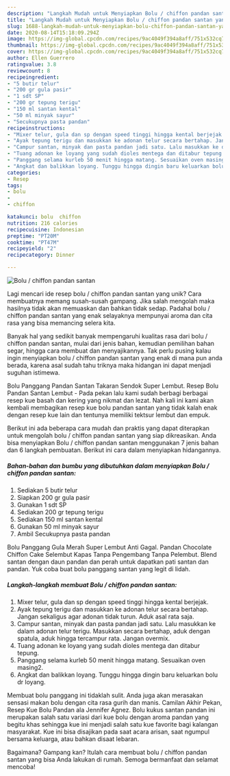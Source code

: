 ```yaml
---
description: "Langkah Mudah untuk Menyiapkan Bolu / chiffon pandan santan yang Bisa Manjain Lidah"
title: "Langkah Mudah untuk Menyiapkan Bolu / chiffon pandan santan yang Bisa Manjain Lidah"
slug: 1688-langkah-mudah-untuk-menyiapkan-bolu-chiffon-pandan-santan-yang-bisa-manjain-lidah
date: 2020-08-14T15:18:09.294Z
image: https://img-global.cpcdn.com/recipes/9ac4049f394a8aff/751x532cq70/bolu-chiffon-pandan-santan-foto-resep-utama.jpg
thumbnail: https://img-global.cpcdn.com/recipes/9ac4049f394a8aff/751x532cq70/bolu-chiffon-pandan-santan-foto-resep-utama.jpg
cover: https://img-global.cpcdn.com/recipes/9ac4049f394a8aff/751x532cq70/bolu-chiffon-pandan-santan-foto-resep-utama.jpg
author: Ellen Guerrero
ratingvalue: 3.8
reviewcount: 8
recipeingredient:
- "5 butir telur"
- "200 gr gula pasir"
- "1 sdt SP"
- "200 gr tepung terigu"
- "150 ml santan kental"
- "50 ml minyak sayur"
- "Secukupnya pasta pandan"
recipeinstructions:
- "Mixer telur, gula dan sp dengan speed tinggi hingga kental berjejak."
- "Ayak tepung terigu dan masukkan ke adonan telur secara bertahap. Jangan sekaligus agar adonan tidak turun. Aduk asal rata saja."
- "Campur santan, minyak dan pasta pandan jadi satu. Lalu masukkan ke dalam adonan telur terigu. Masukkan secara bertahap, aduk dengan spatula, aduk hingga tercampur rata. Jangan overmix."
- "Tuang adonan ke loyang yang sudah dioles mentega dan ditabur tepung."
- "Panggang selama kurleb 50 menit hingga matang. Sesuaikan oven masing2."
- "Angkat dan balikkan loyang. Tunggu hingga dingin baru keluarkan bolu dr loyang."
categories:
- Resep
tags:
- bolu
- 
- chiffon

katakunci: bolu  chiffon 
nutrition: 216 calories
recipecuisine: Indonesian
preptime: "PT20M"
cooktime: "PT47M"
recipeyield: "2"
recipecategory: Dinner

---
```



![Bolu / chiffon pandan santan](https://img-global.cpcdn.com/recipes/9ac4049f394a8aff/751x532cq70/bolu-chiffon-pandan-santan-foto-resep-utama.jpg)

Lagi mencari ide resep bolu / chiffon pandan santan yang unik? Cara membuatnya memang susah-susah gampang. Jika salah mengolah maka hasilnya tidak akan memuaskan dan bahkan tidak sedap. Padahal bolu / chiffon pandan santan yang enak selayaknya mempunyai aroma dan cita rasa yang bisa memancing selera kita.

Banyak hal yang sedikit banyak mempengaruhi kualitas rasa dari bolu / chiffon pandan santan, mulai dari jenis bahan, kemudian pemilihan bahan segar, hingga cara membuat dan menyajikannya. Tak perlu pusing kalau ingin menyiapkan bolu / chiffon pandan santan yang enak di mana pun anda berada, karena asal sudah tahu triknya maka hidangan ini dapat menjadi suguhan istimewa.

Bolu Panggang Pandan Santan Takaran Sendok Super Lembut. Resep Bolu Pandan Santan Lembut - Pada pekan lalu kami sudah berbagi berbagai resep kue basah dan kering yang nikmat dan lezat. Nah kali ini kami akan kembali membagikan resep kue bolu pandan santan yang tidak kalah enak dengan resep kue lain dan tentunya memiliki tektsur lembut dan empuk.


Berikut ini ada beberapa cara mudah dan praktis yang dapat diterapkan untuk mengolah bolu / chiffon pandan santan yang siap dikreasikan. Anda bisa menyiapkan Bolu / chiffon pandan santan menggunakan 7 jenis bahan dan 6 langkah pembuatan. Berikut ini cara dalam menyiapkan hidangannya.

<!--inarticleads1-->

##### Bahan-bahan dan bumbu yang dibutuhkan dalam menyiapkan Bolu / chiffon pandan santan:

1. Sediakan 5 butir telur
1. Siapkan 200 gr gula pasir
1. Gunakan 1 sdt SP
1. Sediakan 200 gr tepung terigu
1. Sediakan 150 ml santan kental
1. Gunakan 50 ml minyak sayur
1. Ambil Secukupnya pasta pandan


Bolu Panggang Gula Merah Super Lembut Anti Gagal. Pandan Chocolate Chiffon Cake Selembut Kapas Tanpa Pengembang Tanpa Pelembut. Blend santan dengan daun pandan dan perah untuk dapatkan pati santan dan pandan. Yuk coba buat bolu panggang santan yang legit di lidah. 

<!--inarticleads2-->

##### Langkah-langkah membuat Bolu / chiffon pandan santan:

1. Mixer telur, gula dan sp dengan speed tinggi hingga kental berjejak.
1. Ayak tepung terigu dan masukkan ke adonan telur secara bertahap. Jangan sekaligus agar adonan tidak turun. Aduk asal rata saja.
1. Campur santan, minyak dan pasta pandan jadi satu. Lalu masukkan ke dalam adonan telur terigu. Masukkan secara bertahap, aduk dengan spatula, aduk hingga tercampur rata. Jangan overmix.
1. Tuang adonan ke loyang yang sudah dioles mentega dan ditabur tepung.
1. Panggang selama kurleb 50 menit hingga matang. Sesuaikan oven masing2.
1. Angkat dan balikkan loyang. Tunggu hingga dingin baru keluarkan bolu dr loyang.


Membuat bolu panggang ini tidaklah sulit. Anda juga akan merasakan sensasi makan bolu dengan cita rasa gurih dan manis. Camilan Akhir Pekan, Resep Kue Bolu Pandan ala Jennifer Agnez. Bolu kukus santan pandan ini merupakan salah satu variasi dari kue bolu dengan aroma pandan yang begitu khas sehingga kue ini menjadi salah satu kue favorite bagi kalangan masyarakat. Kue ini bisa disajikan pada saat acara arisan, saat ngumpul bersama keluarga, atau bahkan disaat lebaran. 

Bagaimana? Gampang kan? Itulah cara membuat bolu / chiffon pandan santan yang bisa Anda lakukan di rumah. Semoga bermanfaat dan selamat mencoba!
